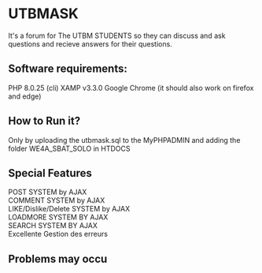 
# UTBMASK
It's a forum for The UTBM STUDENTS so they can discuss and ask questions and recieve answers for their questions.

## Software requirements:
PHP 8.0.25 (cli)
XAMP v3.3.0
Google Chrome (it should also work on firefox and edge)

## How to Run it?
Only by uploading the utbmask.sql to the MyPHPADMIN 
and adding the folder WE4A_SBAT_SOLO in HTDOCS
## Special Features
POST SYSTEM by AJAX\
COMMENT SYSTEM by AJAX  \
LIKE/Dislike/Delete SYSTEM by AJAX\
LOADMORE SYSTEM BY AJAX \
SEARCH SYSTEM BY AJAX \
Excellente Gestion des erreurs

## Problems may occu




